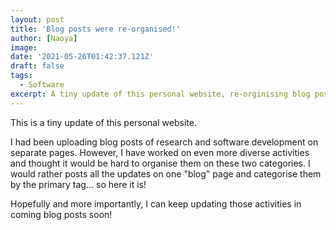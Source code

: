 ```yaml
---
layout: post
title: 'Blog posts were re-organised!'
author: [Naoya]
image:
date: '2021-05-26T01:42:37.121Z'
draft: false
tags:
  - Software
excerpt: A tiny update of this personal website, re-orginising blog posts of research and software development into one page.
---
```


This is a tiny update of this personal website.

I had been uploading blog posts of research and software development on separate pages. However, I have worked on even more diverse activities and thought it would be hard to organise them on these two categories.
I would rather posts all the updates on one "blog" page and categorise them by the primary tag... so here it is!

Hopefully and more importantly, I can keep updating those activities in coming blog posts soon!
